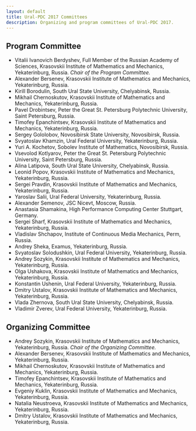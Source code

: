 ```yaml
---
layout: default
title: Ural-PDC 2017 Committees
description: Organizing and program committees of Ural-PDC 2017.
---
```


## Program Committee

* Vitalii Ivanovich Berdyshev, Full Member of the Russian Academy of Sciences, Krasovskii Institute of Mathematics and Mechanics, Yekaterinburg, Russia. *Chair of the Program Committee.*
* Alexander Bersenev, Krasovskii Institute of Mathematics and Mechanics, Yekaterinburg, Russia.
* Kirill Borodulin, South Ural State University, Chelyabinsk, Russia.
* Mikhail Chernoskutov, Krasovskii Institute of Mathematics and Mechanics, Yekaterinburg, Russia.
* Pavel Drobintsev, Peter the Great St. Petersburg Polytechnic University, Saint Petersburg, Russia.
* Timofey Epanchintsev, Krasovskii Institute of Mathematics and Mechanics, Yekaterinburg, Russia.
* Sergey Gololobov, Novosibirsk State University, Novosibirsk, Russia.
* Svyatoslav Khamzin, Ural Federal University, Yekaterinburg, Russia.
* Yuri A. Kochetov, Sobolev Institute of Mathematics, Novosibirsk, Russia.
* Vsevolod Kotlyarov, Peter the Great St. Petersburg Polytechnic University, Saint Petersburg, Russia.
* Alina Latipova, South Ural State University, Chelyabinsk, Russia.
* Leonid Popov, Krasovskii Institute of Mathematics and Mechanics, Yekaterinburg, Russia.
* Sergei Pravdin, Krasovskii Institute of Mathematics and Mechanics, Yekaterinburg, Russia.
* Yaroslav Salii, Ural Federal University, Yekaterinburg, Russia.
* Alexander Semenov, JSC Nicevt, Moscow, Russia.
* Anastasia Shamakina, High Performance Computing Center Stuttgart, Germany.
* Sergei Sharf, Krasovskii Institute of Mathematics and Mechanics, Yekaterinburg, Russia.
* Vladislav Shchapov, Institute of Continuous Media Mechanics, Perm, Russia.
* Andrey Sheka, Examus, Yekaterinburg, Russia.
* Svyatoslav Solodushkin, Ural Federal University, Yekaterinburg, Russia.
* Andrey Sozykin, Krasovskii Institute of Mathematics and Mechanics, Yekaterinburg, Russia.
* Olga Ushakova, Krasovskii Institute of Mathematics and Mechanics, Yekaterinburg, Russia.
* Konstantin Ushenin, Ural Federal University, Yekaterinburg, Russia.
* Dmitry Ustalov, Krasovskii Institute of Mathematics and Mechanics, Yekaterinburg, Russia.
* Vlada Zhernova, South Ural State University, Chelyabinsk, Russia.
* Vladimir Zverev, Ural Federal University, Yekaterinburg, Russia.

## Organizing Committee

* Andrey Sozykin, Krasovskii Institute of Mathematics and Mechanics, Yekaterinburg, Russia. *Chair of the Organizing Committee.*
* Alexander Bersenev, Krasovskii Institute of Mathematics and Mechanics, Yekaterinburg, Russia.
* Mikhail Chernoskutov, Krasovskii Institute of Mathematics and Mechanics, Yekaterinburg, Russia.
* Timofey Epanchintsev, Krasovskii Institute of Mathematics and Mechanics, Yekaterinburg, Russia.
* Evgeniy Kuklin, Krasovskii Institute of Mathematics and Mechanics, Yekaterinburg, Russia.
* Natalia Neustroeva, Krasovskii Institute of Mathematics and Mechanics, Yekaterinburg, Russia.
* Dmitry Ustalov, Krasovskii Institute of Mathematics and Mechanics, Yekaterinburg, Russia.
